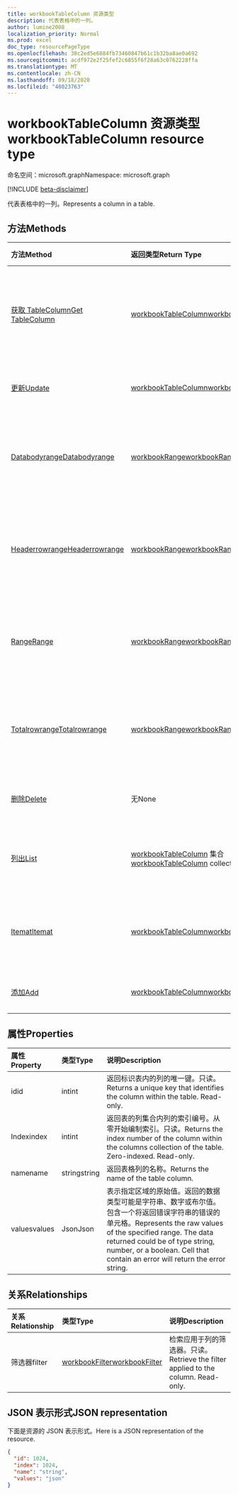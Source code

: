```yaml
---
title: workbookTableColumn 资源类型
description: 代表表格中的一列。
author: lumine2008
localization_priority: Normal
ms.prod: excel
doc_type: resourcePageType
ms.openlocfilehash: 30c2ed5e6884fb73460847b61c1b32ba8ae0a692
ms.sourcegitcommit: acdf972e2f25fef2c6855f6f28a63c0762228ffa
ms.translationtype: MT
ms.contentlocale: zh-CN
ms.lasthandoff: 09/18/2020
ms.locfileid: "48023763"
---
```

# <a name="workbooktablecolumn-resource-type"></a><span data-ttu-id="254b0-103">workbookTableColumn 资源类型</span><span class="sxs-lookup"><span data-stu-id="254b0-103">workbookTableColumn resource type</span></span>

<span data-ttu-id="254b0-104">命名空间：microsoft.graph</span><span class="sxs-lookup"><span data-stu-id="254b0-104">Namespace: microsoft.graph</span></span>

[!INCLUDE [beta-disclaimer](../../includes/beta-disclaimer.md)]

<span data-ttu-id="254b0-105">代表表格中的一列。</span><span class="sxs-lookup"><span data-stu-id="254b0-105">Represents a column in a table.</span></span>


## <a name="methods"></a><span data-ttu-id="254b0-106">方法</span><span class="sxs-lookup"><span data-stu-id="254b0-106">Methods</span></span>

| <span data-ttu-id="254b0-107">方法</span><span class="sxs-lookup"><span data-stu-id="254b0-107">Method</span></span>           | <span data-ttu-id="254b0-108">返回类型</span><span class="sxs-lookup"><span data-stu-id="254b0-108">Return Type</span></span>    |<span data-ttu-id="254b0-109">说明</span><span class="sxs-lookup"><span data-stu-id="254b0-109">Description</span></span>|
|:---------------|:--------|:----------|
|[<span data-ttu-id="254b0-110">获取 TableColumn</span><span class="sxs-lookup"><span data-stu-id="254b0-110">Get TableColumn</span></span>](../api/tablecolumn-get.md) | [<span data-ttu-id="254b0-111">workbookTableColumn</span><span class="sxs-lookup"><span data-stu-id="254b0-111">workbookTableColumn</span></span>](workbooktablecolumn.md) |<span data-ttu-id="254b0-112">读取 tablecolumn 对象的属性和关系。</span><span class="sxs-lookup"><span data-stu-id="254b0-112">Read properties and relationships of tableColumn object.</span></span>|
|[<span data-ttu-id="254b0-113">更新</span><span class="sxs-lookup"><span data-stu-id="254b0-113">Update</span></span>](../api/tablecolumn-update.md) | [<span data-ttu-id="254b0-114">workbookTableColumn</span><span class="sxs-lookup"><span data-stu-id="254b0-114">workbookTableColumn</span></span>](workbooktablecolumn.md) |<span data-ttu-id="254b0-115">更新 TableColumn 对象</span><span class="sxs-lookup"><span data-stu-id="254b0-115">Update TableColumn object.</span></span> |
|[<span data-ttu-id="254b0-116">Databodyrange</span><span class="sxs-lookup"><span data-stu-id="254b0-116">Databodyrange</span></span>](../api/tablecolumn-databodyrange.md)|[<span data-ttu-id="254b0-117">workbookRange</span><span class="sxs-lookup"><span data-stu-id="254b0-117">workbookRange</span></span>](workbookrange.md)|<span data-ttu-id="254b0-118">获取与列的数据体相关的 range 对象。</span><span class="sxs-lookup"><span data-stu-id="254b0-118">Gets the range object associated with the data body of the column.</span></span>|
|[<span data-ttu-id="254b0-119">Headerrowrange</span><span class="sxs-lookup"><span data-stu-id="254b0-119">Headerrowrange</span></span>](../api/tablecolumn-headerrowrange.md)|[<span data-ttu-id="254b0-120">workbookRange</span><span class="sxs-lookup"><span data-stu-id="254b0-120">workbookRange</span></span>](workbookrange.md)|<span data-ttu-id="254b0-121">获取与列的标头行相关的 range 对象。</span><span class="sxs-lookup"><span data-stu-id="254b0-121">Gets the range object associated with the header row of the column.</span></span>|
|[<span data-ttu-id="254b0-122">Range</span><span class="sxs-lookup"><span data-stu-id="254b0-122">Range</span></span>](../api/tablecolumn-range.md)|[<span data-ttu-id="254b0-123">workbookRange</span><span class="sxs-lookup"><span data-stu-id="254b0-123">workbookRange</span></span>](workbookrange.md)|<span data-ttu-id="254b0-124">获取与整个列相关的 range 对象。</span><span class="sxs-lookup"><span data-stu-id="254b0-124">Gets the range object associated with the entire column.</span></span>|
|[<span data-ttu-id="254b0-125">Totalrowrange</span><span class="sxs-lookup"><span data-stu-id="254b0-125">Totalrowrange</span></span>](../api/tablecolumn-totalrowrange.md)|[<span data-ttu-id="254b0-126">workbookRange</span><span class="sxs-lookup"><span data-stu-id="254b0-126">workbookRange</span></span>](workbookrange.md)|<span data-ttu-id="254b0-127">获取与列的总计行相关的 range 对象。</span><span class="sxs-lookup"><span data-stu-id="254b0-127">Gets the range object associated with the totals row of the column.</span></span>|
|[<span data-ttu-id="254b0-128">删除</span><span class="sxs-lookup"><span data-stu-id="254b0-128">Delete</span></span>](../api/tablecolumn-delete.md)|<span data-ttu-id="254b0-129">无</span><span class="sxs-lookup"><span data-stu-id="254b0-129">None</span></span>|<span data-ttu-id="254b0-130">从表中删除列。</span><span class="sxs-lookup"><span data-stu-id="254b0-130">Deletes the column from the table.</span></span>|
|[<span data-ttu-id="254b0-131">列出</span><span class="sxs-lookup"><span data-stu-id="254b0-131">List</span></span>](../api/tablecolumn-list.md) | <span data-ttu-id="254b0-132">[workbookTableColumn](workbooktablecolumn.md) 集合</span><span class="sxs-lookup"><span data-stu-id="254b0-132">[workbookTableColumn](workbooktablecolumn.md) collection</span></span> |<span data-ttu-id="254b0-133">获取 tableColumn 对象的集合。</span><span class="sxs-lookup"><span data-stu-id="254b0-133">Get tableColumn object collection.</span></span> |
|[<span data-ttu-id="254b0-134">Itemat</span><span class="sxs-lookup"><span data-stu-id="254b0-134">Itemat</span></span>](../api/tablecolumncollection-itemat.md)|[<span data-ttu-id="254b0-135">workbookTableColumn</span><span class="sxs-lookup"><span data-stu-id="254b0-135">workbookTableColumn</span></span>](workbooktablecolumn.md)|<span data-ttu-id="254b0-136">根据其在集合中的位置获取列。</span><span class="sxs-lookup"><span data-stu-id="254b0-136">Gets a column based on its position in the collection.</span></span>|
|[<span data-ttu-id="254b0-137">添加</span><span class="sxs-lookup"><span data-stu-id="254b0-137">Add</span></span>](../api/tablecolumncollection-add.md)|[<span data-ttu-id="254b0-138">workbookTableColumn</span><span class="sxs-lookup"><span data-stu-id="254b0-138">workbookTableColumn</span></span>](workbooktablecolumn.md)|<span data-ttu-id="254b0-139">向表中添加新列。</span><span class="sxs-lookup"><span data-stu-id="254b0-139">Adds a new column to the table.</span></span>|

## <a name="properties"></a><span data-ttu-id="254b0-140">属性</span><span class="sxs-lookup"><span data-stu-id="254b0-140">Properties</span></span>
| <span data-ttu-id="254b0-141">属性</span><span class="sxs-lookup"><span data-stu-id="254b0-141">Property</span></span>     | <span data-ttu-id="254b0-142">类型</span><span class="sxs-lookup"><span data-stu-id="254b0-142">Type</span></span>   |<span data-ttu-id="254b0-143">说明</span><span class="sxs-lookup"><span data-stu-id="254b0-143">Description</span></span>|
|:---------------|:--------|:----------|
|<span data-ttu-id="254b0-144">id</span><span class="sxs-lookup"><span data-stu-id="254b0-144">id</span></span>|<span data-ttu-id="254b0-145">int</span><span class="sxs-lookup"><span data-stu-id="254b0-145">int</span></span>|<span data-ttu-id="254b0-p101">返回标识表内的列的唯一键。只读。</span><span class="sxs-lookup"><span data-stu-id="254b0-p101">Returns a unique key that identifies the column within the table. Read-only.</span></span>|
|<span data-ttu-id="254b0-148">Index</span><span class="sxs-lookup"><span data-stu-id="254b0-148">index</span></span>|<span data-ttu-id="254b0-149">int</span><span class="sxs-lookup"><span data-stu-id="254b0-149">int</span></span>|<span data-ttu-id="254b0-p102">返回表的列集合内列的索引编号。从零开始编制索引。只读。</span><span class="sxs-lookup"><span data-stu-id="254b0-p102">Returns the index number of the column within the columns collection of the table. Zero-indexed. Read-only.</span></span>|
|<span data-ttu-id="254b0-153">name</span><span class="sxs-lookup"><span data-stu-id="254b0-153">name</span></span>|<span data-ttu-id="254b0-154">string</span><span class="sxs-lookup"><span data-stu-id="254b0-154">string</span></span>|<span data-ttu-id="254b0-155">返回表格列的名称。</span><span class="sxs-lookup"><span data-stu-id="254b0-155">Returns the name of the table column.</span></span>|
|<span data-ttu-id="254b0-156">values</span><span class="sxs-lookup"><span data-stu-id="254b0-156">values</span></span>|<span data-ttu-id="254b0-157">Json</span><span class="sxs-lookup"><span data-stu-id="254b0-157">Json</span></span>|<span data-ttu-id="254b0-p103">表示指定区域的原始值。返回的数据类型可能是字符串、数字或布尔值。包含一个将返回错误字符串的错误的单元格。</span><span class="sxs-lookup"><span data-stu-id="254b0-p103">Represents the raw values of the specified range. The data returned could be of type string, number, or a boolean. Cell that contain an error will return the error string.</span></span>|

## <a name="relationships"></a><span data-ttu-id="254b0-161">关系</span><span class="sxs-lookup"><span data-stu-id="254b0-161">Relationships</span></span>
| <span data-ttu-id="254b0-162">关系</span><span class="sxs-lookup"><span data-stu-id="254b0-162">Relationship</span></span> | <span data-ttu-id="254b0-163">类型</span><span class="sxs-lookup"><span data-stu-id="254b0-163">Type</span></span>   |<span data-ttu-id="254b0-164">说明</span><span class="sxs-lookup"><span data-stu-id="254b0-164">Description</span></span>|
|:---------------|:--------|:----------|
|<span data-ttu-id="254b0-165">筛选器</span><span class="sxs-lookup"><span data-stu-id="254b0-165">filter</span></span>|[<span data-ttu-id="254b0-166">workbookFilter</span><span class="sxs-lookup"><span data-stu-id="254b0-166">workbookFilter</span></span>](workbookfilter.md)|<span data-ttu-id="254b0-p104">检索应用于列的筛选器。只读。</span><span class="sxs-lookup"><span data-stu-id="254b0-p104">Retrieve the filter applied to the column. Read-only.</span></span>|

## <a name="json-representation"></a><span data-ttu-id="254b0-169">JSON 表示形式</span><span class="sxs-lookup"><span data-stu-id="254b0-169">JSON representation</span></span>

<span data-ttu-id="254b0-170">下面是资源的 JSON 表示形式。</span><span class="sxs-lookup"><span data-stu-id="254b0-170">Here is a JSON representation of the resource.</span></span>

<!-- {
  "blockType": "resource",
  "optionalProperties": [

  ],
  "keyProperty": "id",
  "baseType":"microsoft.graph.entity",
  "@odata.type": "microsoft.graph.workbookTableColumn"
}-->

```json
{
  "id": 1024,
  "index": 1024,
  "name": "string",
  "values": "json"
}

```

<!-- uuid: 8fcb5dbc-d5aa-4681-8e31-b001d5168d79
2015-10-25 14:57:30 UTC -->
<!--
{
  "type": "#page.annotation",
  "description": "TableColumn resource",
  "keywords": "",
  "section": "documentation",
  "tocPath": "",
  "suppressions": []
}
-->


